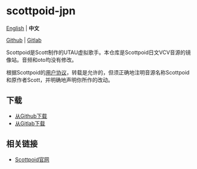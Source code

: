 # scottpoid-jpn

[English](README.md) | **中文**

[Github](https://github.com/oxygen-dioxide/scottpoid-jpn/blob/main/README_zh.md) | 
[Gitlab](https://gitlab.com/oxygen-dioxide/scottpoid-jpn/-/blob/main/README_zh.md)

Scottpoid是Scott制作的UTAU虚拟歌手。本仓库是Scottpoid日文VCV音源的镜像站。音频和oto均没有修改。

根据Scottpoid的[用户协议](license.md)，转载是允许的，但须正确地注明音源名称Scottpoid和原作者Scott，并明确地声明你所作的改动。

## 下载
- [从Github下载](https://github.com/oxygen-dioxide/scottpoid-jpn/archive/refs/heads/main.zip)
- [从Gitlab下载](https://gitlab.com/oxygen-dioxide/scottpoid-jpn/-/archive/main/viki-hopper-jpn-main.zip)

## 相关链接
- [Scottpoid官网](https://nonclione.neocities.org/utau/)
